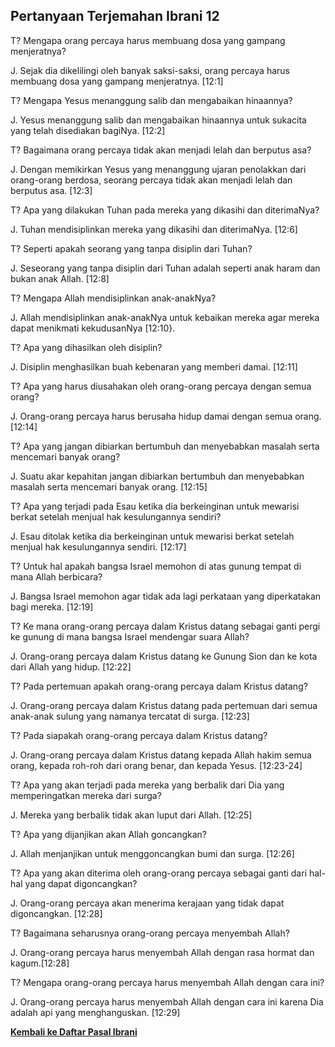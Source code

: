 ## Pertanyaan Terjemahan Ibrani 12 ##

T? Mengapa orang percaya harus membuang dosa yang gampang menjeratnya?

J. Sejak dia dikelilingi oleh banyak saksi-saksi, orang percaya harus membuang dosa yang gampang menjeratnya. [12:1]

T? Mengapa Yesus menanggung salib dan mengabaikan hinaannya?

J. Yesus menanggung salib dan mengabaikan hinaannya untuk sukacita yang telah disediakan bagiNya. [12:2]

T? Bagaimana orang percaya tidak akan menjadi lelah dan berputus asa?

J. Dengan memikirkan Yesus yang menanggung ujaran penolakkan dari orang-orang berdosa, seorang percaya tidak akan menjadi lelah dan berputus asa. [12:3]

T? Apa yang dilakukan Tuhan pada mereka yang dikasihi dan diterimaNya?

J. Tuhan mendisiplinkan mereka yang dikasihi dan diterimaNya. [12:6]

T? Seperti apakah seorang yang tanpa disiplin dari Tuhan?

J. Seseorang yang tanpa disiplin dari Tuhan adalah seperti anak haram dan bukan anak Allah. [12:8]

T? Mengapa Allah mendisiplinkan anak-anakNya?

J. Allah mendisiplinkan anak-anakNya untuk kebaikan mereka agar mereka dapat menikmati kekudusanNya [12:10}.

T? Apa yang dihasilkan oleh disiplin?

J. Disiplin menghasilkan buah kebenaran yang memberi damai. [12:11]

T? Apa yang harus diusahakan oleh orang-orang percaya dengan semua orang?

J. Orang-orang percaya harus berusaha hidup damai dengan semua orang. [12:14]

T? Apa yang jangan dibiarkan bertumbuh dan menyebabkan masalah serta mencemari banyak orang?

J. Suatu akar kepahitan jangan dibiarkan bertumbuh dan menyebabkan masalah serta mencemari banyak orang. [12:15]

T? Apa yang terjadi pada Esau ketika dia berkeinginan untuk mewarisi berkat setelah menjual hak kesulungannya sendiri?

J. Esau ditolak ketika dia berkeinginan untuk mewarisi berkat setelah menjual hak kesulungannya sendiri. [12:17]

T? Untuk hal apakah bangsa Israel memohon di atas gunung tempat di mana Allah berbicara?

J. Bangsa Israel memohon agar tidak ada lagi perkataan yang diperkatakan bagi mereka. [12:19]

T? Ke mana orang-orang percaya dalam Kristus datang sebagai ganti pergi ke gunung di mana bangsa Israel mendengar suara Allah?

J. Orang-orang percaya dalam Kristus datang ke Gunung Sion dan ke kota dari Allah yang hidup. [12:22]

T? Pada pertemuan apakah orang-orang percaya dalam Kristus datang?

J. Orang-orang percaya dalam Kristus datang pada pertemuan dari semua anak-anak sulung yang namanya tercatat di surga. [12:23]

T? Pada siapakah orang-orang percaya dalam Kristus datang?

J. Orang-orang percaya dalam Kristus datang kepada Allah hakim semua orang, kepada roh-roh dari orang benar, dan kepada Yesus. [12:23-24]

T? Apa yang akan terjadi pada mereka yang berbalik dari Dia yang memperingatkan mereka dari surga?

J. Mereka yang berbalik tidak akan luput dari Allah. [12:25]

T? Apa yang dijanjikan akan Allah goncangkan?

J. Allah menjanjikan untuk menggoncangkan bumi dan surga. [12:26]

T? Apa yang akan diterima oleh orang-orang percaya sebagai ganti dari hal-hal yang dapat digoncangkan?

J. Orang-orang percaya akan menerima kerajaan yang tidak dapat digoncangkan. [12:28]

T? Bagaimana seharusnya orang-orang percaya menyembah Allah?

J. Orang-orang percaya harus menyembah Allah dengan rasa hormat dan kagum.[12:28]

T? Mengapa orang-orang percaya harus menyembah Allah dengan cara ini?

J. Orang-orang percaya harus menyembah Allah dengan cara ini karena Dia adalah api yang menghanguskan. [12:29]

__[Kembali ke Daftar Pasal Ibrani](./)__

